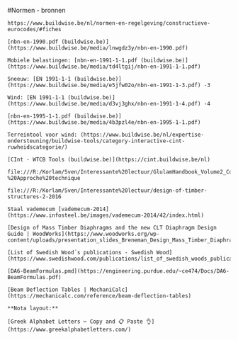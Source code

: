 #Normen - bronnen

    https://www.buildwise.be/nl/normen-en-regelgeving/constructieve-eurocodes/#fiches
    
    [nbn-en-1990.pdf (buildwise.be)](https://www.buildwise.be/media/lnwgdz3y/nbn-en-1990.pdf)
    
    Mobiele belastingen: [nbn-en-1991-1-1.pdf (buildwise.be)](https://www.buildwise.be/media/td4ltgij/nbn-en-1991-1-1.pdf)
    
    Sneeuw: [EN 1991-1-1 (buildwise.be)](https://www.buildwise.be/media/e5jfw02o/nbn-en-1991-1-3.pdf) -3
    
    Wind: [EN 1991-1-1 (buildwise.be)](https://www.buildwise.be/media/d3vj3ghx/nbn-en-1991-1-4.pdf) -4
    
    [nbn-en-1995-1-1.pdf (buildwise.be)](https://www.buildwise.be/media/4b3pzl4e/nbn-en-1995-1-1.pdf)
    
    Terreintool voor wind: (https://www.buildwise.be/nl/expertise-ondersteuning/buildwise-tools/category-interactive-cint-ruwheidscategorie/)
    
    [CInt - WTCB Tools (buildwise.be)](https://cint.buildwise.be/nl)
    
    file:///R:/Korlam/Sven/Interessante%20lectuur/GlulamHandbook_Volume2_Corr02%20-%20Approche%20technique
    
    file:///R:/Korlam/Sven/Interessante%20lectuur/design-of-timber-structures-2-2016
    
    Staal vademecum [vademecum-2014](https://www.infosteel.be/images/vademecum-2014/42/index.html)
    
    [Design of Mass Timber Diaphragms and the new CLT Diaphragm Design Guide | WoodWorks](https://www.woodworks.org/wp-content/uploads/presentation_slides_Breneman_Design_Mass_Timber_Diaphragms_New_CLT_Design_Guide_07.2023.pdf)
    
    [List of Swedish Wood´s publications - Swedish Wood](https://www.swedishwood.com/publications/list_of_swedish_woods_publications/)
    
    [DA6-BeamFormulas.pmd](https://engineering.purdue.edu/~ce474/Docs/DA6-BeamFormulas.pdf)
    
    [Beam Deflection Tables | MechaniCalc](https://mechanicalc.com/reference/beam-deflection-tables)
    
    **Nota layout:**
    
    [Greek Alphabet Letters ✂️ Copy and 📋 Paste 👌](https://www.greekalphabetletters.com/)
